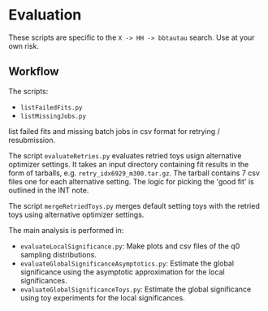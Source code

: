 # Evaluation

These scripts are specific to the `X -> HH -> bbtautau` search. Use at
your own risk.


## Workflow

The scripts:

- `listFailedFits.py`
- `listMissingJobs.py`

list failed fits and missing batch jobs in csv format for retrying /
resubmission.

The script `evaluateRetries.py` evaluates retried toys usign
alternative optimizer settings. It takes an input directory containing
fit results in the form of tarballs,
e.g. `retry_idx6929_m300.tar.gz`. The tarball contains 7 csv files one
for each alternative setting. The logic for picking the 'good fit' is
outlined in the INT note.

The script `mergeRetriedToys.py` merges default setting toys with the
retried toys using alternative optimizer settings.

The main analysis is performed in:

- `evaluateLocalSignificance.py`: Make plots and csv files of the q0
  sampling distributions.
- `evaluateGlobalSignificanceAsymptotics.py`: Estimate the global
  significance using the asymptotic approximation for the local significances.
- `evaluateGlobalSignificanceToys.py`: Estimate the global
  significance using toy experiments for the local significances.






